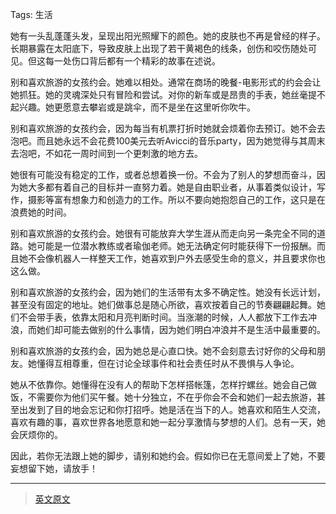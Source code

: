 Tags: 生活

她有一头乱蓬蓬头发，呈现出阳光照耀下的颜色。她的皮肤也不再是曾经的样子。长期暴露在太阳底下，导致皮肤上出现了若干黄褐色的线条，创伤和咬伤随处可见。但这每一处伤口背后都有一个精彩的故事在述说。

别和喜欢旅游的女孩约会。她难以相处。通常在商场的晚餐-电影形式的约会会让她抓狂。她的灵魂深处只有冒险和尝试。对你的新车或是昂贵的手表，她丝毫提不起兴趣。她更愿意去攀岩或是跳伞，而不是坐在这里听你吹牛。

别和喜欢旅游的女孩约会，因为每当有机票打折时她就会烦着你去预订。她不会去泡吧。而且她永远不会花费100美元去听Avicci的音乐party，因为她觉得与其周末去泡吧，不如花一周时间到一个更刺激的地方去。

她很有可能没有稳定的工作，或者总想着换一份。不会为了别人的梦想而奋斗，因为她大多都有着自己的目标并一直努力着。她是自由职业者，从事着类似设计，写作，摄影等富有想象力和创造力的工作。所以不要向她抱怨自己的工作，这只是在浪费她的时间。

别和喜欢旅游的女孩约会。她很有可能放弃大学生涯从而走向另一条完全不同的道路。她可能是一位潜水教练或者瑜伽老师。她无法确定何时能获得下一份报酬。而且她不会像机器人一样整天工作，她喜欢到户外去感受生命的意义，并且要求你也这么做。

别和喜欢旅游的女孩约会，因为她们的生活带有太多不确定性。她没有长远计划，甚至没有固定的地址。她们做事总是随心所欲，喜欢按着自己的节奏翩翩起舞。她们不会带手表，依靠太阳和月亮判断时间。当涨潮的时候，人人都放下工作去冲浪，而她们却可能去做别的什么事情，因为她们明白冲浪并不是生活中最重要的。

别和喜欢旅游的女孩约会，因为她总是心直口快。她不会刻意去讨好你的父母和朋友。她懂得互相尊重，但在讨论全球事件和社会责任时从不畏惧与人争论。

她从不依靠你。她懂得在没有人的帮助下怎样搭帐篷，怎样拧螺丝。她会自己做饭，不需要你为他们买午餐。她十分独立，不在乎你会不会和她们一起去旅游，甚至出发到了目的地会忘记和你打招呼。她是活在当下的人。她喜欢和陌生人交流，喜欢有趣的事，喜欢世界各地愿意和她一起分享激情与梦想的人们。总有一天，她会厌烦你的。

因此，若你无法跟上她的脚步，请别和她约会。假如你已在无意间爱上了她，不要妄想留下她，请放手！

------

> [英文原文](https://medium.com/better-humans/802c49b9141c)